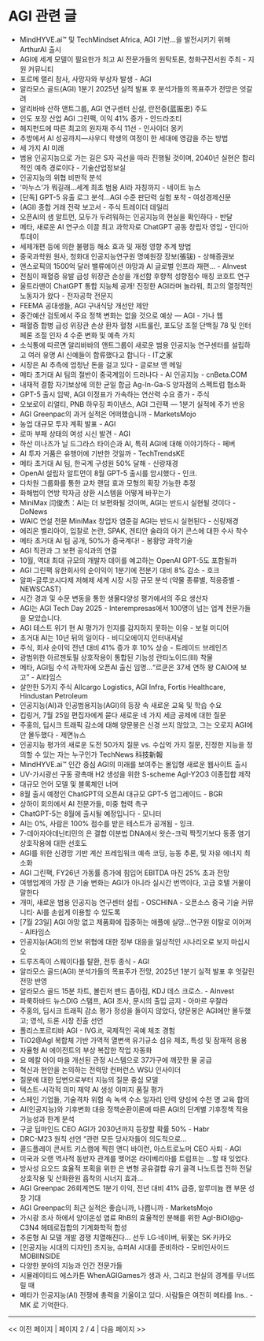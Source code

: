 # AGI 관련 글

- MindHYVE.ai™ 및 TechMindset Africa, AGI 기반…을 발전시키기 위해 ArthurAI 출시
- AGI에 세계 모델이 필요한가 최고 AI 전문가들의 원탁토론, 청화구진서원 주최 - 지원 커뮤니티
- 포르메 랠리 참사, 사망자와 부상자 발생 - AGI
- 알라모스 골드(AGI) 1분기 2025년 실적 발표 후 분석가들의 목표주가 전망은 엇갈려
- 알리바바 산하 앤트그룹, AGI 연구센터 신설, 란전중(蓝振忠) 주도
- 인도 포장 산업 AGI 그린팩, 이익 41% 증가 - 안드라조티
- 헤지펀드에 따른 최고의 원자재 주식 11선 - 인사이더 몽키
- 추방에서 AI 성공까지—사우디 학생의 여정이 한 세대에 영감을 주는 방법
- 세 가지 AI 미래
- 범용 인공지능으로 가는 길은 S자 곡선을 따라 진행될 것이며, 2040년 실현은 합리적인 예측 경로이다 - 기술산업정보실
- 인공지능의 위협 비판적 분석
- '마누스'가 뭐길래…세계 최초 범용 AI라 자칭까지 - 네이트 뉴스
- [단독] GPT-5 유출 로그 분석…AGI 수준 판단력 실험 포착 - 여성경제신문
- (AGI) 종합 거래 전략 보고서 - 주식 트레이더 데일리
- 오픈AI의 샘 알트먼, 모두가 두려워하는 인공지능의 현실을 확인하다 - 반달
- 메타, 새로운 AI 연구소 이끌 최고 과학자로 ChatGPT 공동 창립자 영입 - 인디아 투데이
- 세제개편 등에 의한 불평등 해소 효과 및 재정 영향 추계 방법
- 중국과학원 원사, 청화대 인공지능연구원 명예원장 장보(張钹) - 상해증권보
- 앤스로픽의 1500억 달러 밸류에이션 야망과 AI 글로벌 인프라 재편… - AInvest
- 전침이 패혈증 유발 급성 위장관 손상을 개선함 후향적 성향점수 매칭 코호트 연구
- 울트라맨이 ChatGPT 통합 지능체 공개! 진정한 AGI라며 놀라워, 최고의 열정적인 노동자가 왔다 - 전자공학 전문지
- FEEMA 공대생들, AGI 구내식당 개선안 제안
- 중간예산 검토에서 주요 정책 변화는 없을 것으로 예상 — AGI - 가나 웹
- 패혈증 합병 급성 위장관 손상 환자 혈청 시트룰린, 포도당 조절 단백질 78 및 인터페론 조절 인자 4 수준 변화 및 예측 가치
- 소식통에 따르면 알리바바의 앤트그룹이 새로운 범용 인공지능 연구센터를 설립하고 여러 유명 AI 신예들이 합류했다고 합니다 - IT之家
- 시장은 AI 추측에 엄청난 돈을 걸고 있다 - 글로브 앤 메일
- 메타 초거대 AI 팀의 절반이 중국계임이 드러나다 - AI 인공지능 - cnBeta.COM
- 내재적 결함 자기보상에 의한 균일 합금 Ag-In-Ga-S 양자점의 스펙트럼 협소화
- GPT-5 출시 임박, AGI 이정표가 가속하는 연산력 수요 증가 - 주식
- 오보로이 리얼티, PNB 하우징 파이낸스, AGI 그린팩 — 1분기 실적에 주가 반응
- AGI Greenpac의 과거 실적은 어떠했습니까 - MarketsMojo
- 농업 대규모 투자 계획 발표 - AGI
- 로마 부패 상태의 여성 시신 발견 - AGI
- 하산 미나즈가 닐 드그라스 타이슨과 AI, 특히 AGI에 대해 이야기하다 - 페버
- AI 투자 거품은 유행어에 기반한 것일까 - TechTrendsKE
- 메타 초거대 AI 팀, 한국계 구성원 50% 달해 - 신랑재경
- OpenAI 설립자 알트먼이 8월 GPT-5 출시를 암시했다 - 인크.
- 다차원 그룹화를 통한 교차 랜덤 효과 모형의 확장 가능한 추정
- 화해법이 연방 학자금 상환 시스템을 어떻게 바꾸는가
- MiniMax 闫俊杰：AI는 더 보편화될 것이며, AGI는 반드시 실현될 것이다 - DoNews
- WAIC 연설 전문  MiniMax 창업자 염준걸 AGI는 반드시 실현된다 - 신랑재경
- 에리온 벨리아이, 입찰로 논란, SPAK, 겐티안 술라의 아기 콘스에 대한 수사 착수
- 메타 초거대 AI 팀 공개, 50%가 중국계다! - 봉황망 과학기술
- AGI 직관과 그 보편 공식과의 연결
- 10월, 역대 최대 규모의 개발자 데이를 예고하는 OpenAI GPT-5도 포함될까
- AGI 그린팩 유한회사의 순이익이 1분기에 전분기 대비 8% 감소 - 호크
- 알파-글루코시다제 저해제 세계 시장 시장 규모 분석 (약물 종류별, 적응증별 - NEWSCAST)
- 시간 경과 및 수문 변동을 통한 생물다양성 평가에서의 주요 생산자
- AGI는 AGI Tech Day 2025 - Interempresas에서 100명이 넘는 업계 전문가들을 모았습니다.
- AGI 테스트 위기 현 AI 평가가 인지를 감지하지 못하는 이유 - 보컬 미디어
- 초거대 AI는 10년 뒤의 일이다 - 비디오에이지 인터내셔널
- 주식, 회사 순이익 전년 대비 41% 증가 후 10% 상승 - 트레이드 브레인즈
- 광범위한 아르젠토필 상호작용이 통합된 기능성 란타노이드(III) 착물
- 메타, AGI팀 수석 과학자에 오픈AI 출신 임명…“르쿤은 37세 연하 왕 CAIO에 보고” - AI타임스
- 살만한 5가지 주식 Allcargo Logistics, AGI Infra, Fortis Healthcare, Hindustan Petroleum
- 인공지능(AI)과 인공범용지능(AGI)의 등장 속 새로운 교육 및 학습 수요
- 킵링거, 7월 25일 편집자에게 묻다 새로운 네 가지 세금 공제에 대한 질문
- 주홍의, 딥시크 트래픽 감소에 대해 양문봉은 신경 쓰지 않았고, 그는 오로지 AGI에만 몰두했다 - 제면뉴스
- 인공지능 평가의 새로운 도전 50가지 질문 vs. 수십억 가지 질문, 진정한 지능을 정의할 수 있는 자는 누구인가  TechNews 科技新報
- MindHYVE.ai™ 인간 중심 AGI의 미래를 보여주는 몰입형 새로운 웹사이트 출시
- UV-가시광선 구동 광촉매 H2 생성을 위한 S-scheme AgI-Y2O3 이종접합 제작
- 대규모 언어 모델 및 블록체인 너머
- 8월 출시 예정인 ChatGPT의 오픈AI 대규모 GPT-5 업그레이드 - BGR
- 상하이 회의에서 AI 전문가들, 미중 협력 촉구
- ChatGPT-5는 8월에 출시될 예정입니다 - 모니터
- AI는 0%, 사람은 100% 점수를 받은 테스트가 공개됨 - 잉크.
- 7-데아자아데닌티민의 은 결합 이분법 DNA에서 왓슨-크릭 짝짓기보다 동종 염기 상호작용에 대한 선호도
- AGI를 위한 신경망 기반 계산 프레임워크 예측 코딩, 능동 추론, 및 자유 에너지 최소화
- AGI 그린팩, FY26년 가동률 증가에 힘입어 EBITDA 마진 25% 초과 전망
- 여행업계의 가장 큰 기술 변화는 AGI가 아니라 실시간 번역이다, 고급 호텔 거물이 말한다
- 개미, 새로운 범용 인공지능 연구센터 설립 - OSCHINA - 오픈소스 중국 기술 커뮤니티· AI를 손쉽게 이용할 수 있도록
- [7월 23일] AGI 야망 없고 제품화에 집중하는 애플에 실망...연구원 이탈로 이어져 - AI타임스
- 인공지능(AGI)의 안보 위협에 대한 정부 대응을 일상적인 시나리오로 보지 마십시오
- 드루즈족이 스웨이다를 탈환, 전투 종식 - AGI
- 알라모스 골드(AGI) 분석가들의 목표주가 전망, 2025년 1분기 실적 발표 후 엇갈린 전망 반영
- 알라모스 골드 15분 차트, 볼린저 밴드 좁아짐, KDJ 데스 크로스. - AInvest
- 파룩하바드 뉴스DIG 스탬프, AGI 조사, 문시의 출입 금지 - 아마르 우잘라
- 주홍의, 딥시크 트래픽 감소 평가 정성을 들이지 않았다, 양문봉은 AGI에만 몰두했고; 영석, 드론 시장 진출 선언
- 폴리스포르티바 AGI - IVG.it, 국제적인 곡예 체조 경험
- TiO2@AgI 복합체 기반 가역적 열변색 유기규소 섬유 제조, 특성 및 잠재적 응용
- 자율형 AI 에이전트의 부상 복잡한 작업 자동화
- 요 메칼 아이 마을 개선된 관정 시스템으로 37가구에 깨끗한 물 공급
- 혁신과 현안을 논의하는 전력망 컨퍼런스  WSU 인사이더
- 질문에 대한 답변으로부터 지능의 질문 중심 모델
- 텍스트-시각적 의미 제약 AI 생성 이미지 품질 평가
- 스페인 기업들, 기술격차 위험 속 녹색 수소 일자리 인력 양성에 수천 명 교육 합의
- AI(인공지능)와 기후변화 대응 정책순환이론에 따른 AGI의 단계별 기후정책 적용 가능성과 한계 분석
- 구글 딥마인드 CEO AGI가 2030년까지 등장할 확률 50% - Habr
- DRC-M23 원칙 선언 “관련 모든 당사자들이 의도적으로…
- 콜드플레이 콘서트 키스캠에 찍힌 앤디 바이런, 아스트로노머 CEO 사퇴 - AGI
- 미국과 오랜 역사적 동반자 관계를 맺어온 라이베리아를 트럼프는 …할 때 잊었다.
- 방사성 요오드 효율적 포획을 위한 은 변형 공유결합 유기 골격 나노트랩 전하 전달 상호작용 및 산화환원 흡착의 시너지 효과…
- AGI Greenpac 26회계연도 1분기 이익, 전년 대비 41% 급증, 알루미늄 캔 부문 성장 기대
- AGI Greenpac의 최근 실적은 좋습니까, 나쁩니까 - MarketsMojo
- 가시광 조사 하에서 양이온성 염료 RhB의 효율적인 분해를 위한 AgI-BiOI@g-C3N4 헤테로접합의 기계화학적 합성
- 추론형 AI 모델 개발 경쟁 치열해진다… 선두 LG·네이버, 뒤쫓는 SK·카카오
- [인공지능 시대의 디자인] 초지능, 슈퍼AI 시대를 준비하라 - 모비인사이드 MOBIINSIDE
- 다양한 분야의 지능과 인간 전문가들
- 시뮬레이티드 에스카톤 WhenAGIGames가 생과 사, 그리고 현실의 경계를 무너뜨릴 때
- 메타가 인공지능(AI) 전쟁에 총력을 기울이고 있다. 사람들은 여전히 메타를 Ins.. - MK 로 기억한다.

---
<< 이전 페이지  |  페이지 2 / 4  |  다음 페이지 >>